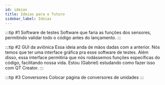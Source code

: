 ```yaml
---
id: ideias
title: Ideias para o futuro
sidebar_label: Ideias
---
```


:::tip #1 Software de testes 
Software que faria as funções dos sensores, permitindo validar todo o código antes do lançamento.
:::

:::tip #2 GUI da aviônica 
Essa ideia anda de mãos dadas com a anterior. Nós temos que ter uma interface gráfica pra esse software de testes. Além disso, essa interface permitiria que nós rodássemos funções específicas do código, facilitando nossa vida. Estou (Gabriel) estudando como fazer isso com QT Creator.
:::

:::tip #3 Conversores
Colocar página de conversores de unidades
:::